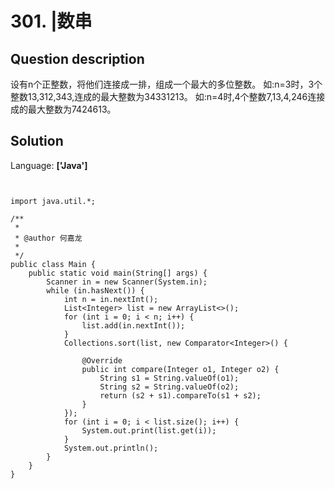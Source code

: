 # 301. |数串

## Question description


设有n个正整数，将他们连接成一排，组成一个最大的多位整数。
 如:n=3时，3个整数13,312,343,连成的最大整数为34331213。
 如:n=4时,4个整数7,13,4,246连接成的最大整数为7424613。


## Solution

Language: **['Java']**

```


import java.util.*;
 
/**
 *
 * @author 何嘉龙
 *
 */
public class Main {
    public static void main(String[] args) {
        Scanner in = new Scanner(System.in);
        while (in.hasNext()) {
            int n = in.nextInt();
            List<Integer> list = new ArrayList<>();
            for (int i = 0; i < n; i++) {
                list.add(in.nextInt());
            }
            Collections.sort(list, new Comparator<Integer>() {
 
                @Override
                public int compare(Integer o1, Integer o2) {
                    String s1 = String.valueOf(o1);
                    String s2 = String.valueOf(o2);
                    return (s2 + s1).compareTo(s1 + s2);
                }
            });
            for (int i = 0; i < list.size(); i++) {
                System.out.print(list.get(i));
            }
            System.out.println();
        }
    }
}
```


